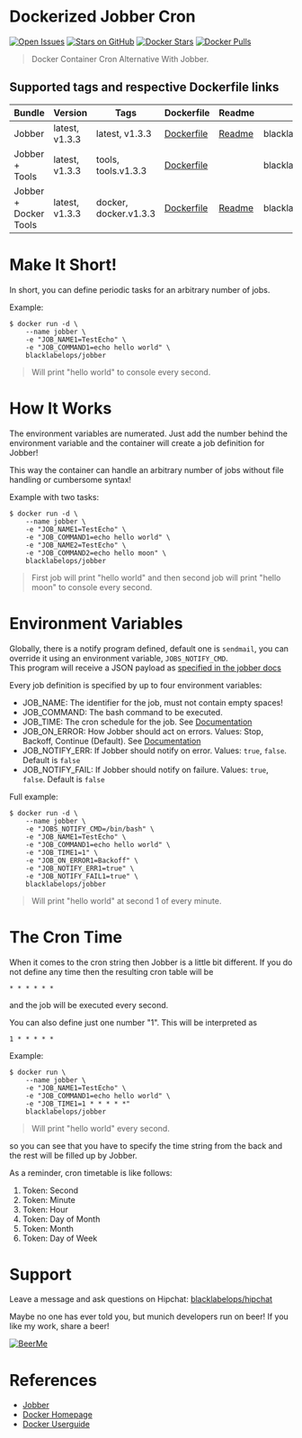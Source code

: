 # Dockerized Jobber Cron

[![Open Issues](https://img.shields.io/github/issues/blacklabelops/jobber-cron.svg)](https://github.com/blacklabelops/jobber-cron/issues)
[![Stars on GitHub](https://img.shields.io/github/stars/blacklabelops/jobber-cron.svg)](https://github.com/cblacklabelops/jobber-cron/stargazers)
[![Docker Stars](https://img.shields.io/docker/stars/blacklabelops/jobber.svg)](https://hub.docker.com/r/blacklabelops/jobber/) [![Docker Pulls](https://img.shields.io/docker/pulls/blacklabelops/jobber.svg)](https://hub.docker.com/r/blacklabelops/jobber/)

> Docker Container Cron Alternative With Jobber.

## Supported tags and respective Dockerfile links

| Bundle | Version | Tags  | Dockerfile | Readme | Example |
|--------|---------|-------|------------|--------|---------|
| Jobber  | latest, v1.3.3 | latest, v1.3.3 | [Dockerfile](https://github.com/blacklabelops/jobber-cron/blob/master/Dockerfile) | [Readme](https://github.com/blacklabelops/jobber-cron/blob/master/README.md) | blacklabelops/jobber:latest
| Jobber + Tools  | latest, v1.3.3 | tools, tools.v1.3.3 | [Dockerfile](https://github.com/blacklabelops/jobber-cron/blob/master/jobber-tools/Dockerfile) | | blacklabelops/jobber:tools |
| Jobber + Docker Tools | latest, v1.3.3 | docker, docker.v1.3.3 | [Dockerfile](https://github.com/blacklabelops/jobber-cron/blob/master/jobber-docker/Dockerfile) | [Readme](https://github.com/blacklabelops/jobber-cron/blob/master/jobber-docker/README.md) | blacklabelops/jobber:docker |


# Make It Short!

In short, you can define periodic tasks for an arbitrary number of jobs.

Example:

~~~~
$ docker run -d \
    --name jobber \
    -e "JOB_NAME1=TestEcho" \
    -e "JOB_COMMAND1=echo hello world" \
    blacklabelops/jobber
~~~~

> Will print "hello world" to console every second.

# How It Works

The environment variables are numerated. Just add the number behind the environment variable and
the container will create a job definition for Jobber!

This way the container can handle an arbitrary number of jobs without file handling or cumbersome syntax!

Example with two tasks:

~~~~
$ docker run -d \
    --name jobber \
    -e "JOB_NAME1=TestEcho" \
    -e "JOB_COMMAND1=echo hello world" \
    -e "JOB_NAME2=TestEcho" \
    -e "JOB_COMMAND2=echo hello moon" \
    blacklabelops/jobber
~~~~

> First job will print "hello world" and then second job will print "hello moon" to console every second.

# Environment Variables

Globally, there is a notify program defined, default one is `sendmail`, you can override it using an environment variable, `JOBS_NOTIFY_CMD`.  
This program will receive a JSON payload as [specified in the jobber docs](https://dshearer.github.io/jobber/doc/v1.2/#error-handling)

Every job definition is specified by up to four environment variables:

* JOB_NAME: The identifier for the job, must not contain empty spaces!
* JOB_COMMAND: The bash command to be executed.
* JOB_TIME: The cron schedule for the job. See [Documentation](http://dshearer.github.io/jobber/#defining-jobs)
* JOB_ON_ERROR: How Jobber should act on errors. Values: Stop, Backoff, Continue (Default). See [Documentation](http://dshearer.github.io/jobber/#defining-jobs)
* JOB_NOTIFY_ERR: If Jobber should notify on error. Values: `true`, `false`. Default is `false`
* JOB_NOTIFY_FAIL: If Jobber should notify on failure. Values: `true`, `false`. Default is `false`

Full example:

~~~~
$ docker run -d \
    --name jobber \
    -e "JOBS_NOTIFY_CMD=/bin/bash" \
    -e "JOB_NAME1=TestEcho" \
    -e "JOB_COMMAND1=echo hello world" \
    -e "JOB_TIME1=1" \
    -e "JOB_ON_ERROR1=Backoff" \
    -e "JOB_NOTIFY_ERR1=true" \
    -e "JOB_NOTIFY_FAIL1=true" \
    blacklabelops/jobber
~~~~

> Will print "hello world" at second 1 of every minute.

# The Cron Time

When it comes to the cron string then Jobber is a little bit different. If you do not
define any time then the resulting cron table will be

~~~~
* * * * * *
~~~~

and the job will be executed every second.

You can also define just one number "1". This will be interpreted as

~~~~
1 * * * * *
~~~~

Example:

~~~~
$ docker run \
    --name jobber \
    -e "JOB_NAME1=TestEcho" \
    -e "JOB_COMMAND1=echo hello world" \
    -e "JOB_TIME1=1 * * * * *"
    blacklabelops/jobber
~~~~

> Will print "hello world" every second.

so you can see that you have to specify the time string from the back and the rest will be filled up by Jobber.

As a reminder, cron timetable is like follows:

1. Token: Second
1. Token: Minute
1. Token: Hour
1. Token: Day of Month
1. Token: Month
1. Token: Day of Week

# Support

Leave a message and ask questions on Hipchat: [blacklabelops/hipchat](http://support.blacklabelops.com)

Maybe no one has ever told you, but munich developers run on beer! If you like my work, share a beer!

[![BeerMe](https://raw.githubusercontent.com/ikkez/Beer-Donation-Button/gh-pages/img/beer_donation_button_single.png)](https://www.paypal.me/donateblacklabelops)

# References

* [Jobber](https://github.com/dshearer/jobber)
* [Docker Homepage](https://www.docker.com/)
* [Docker Userguide](https://docs.docker.com/userguide/)
